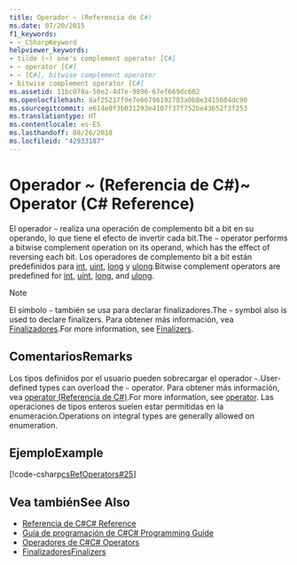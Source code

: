 ```yaml
---
title: Operador ~ (Referencia de C#)
ms.date: 07/20/2015
f1_keywords:
- ~_CSharpKeyword
helpviewer_keywords:
- tilde (~) one's complement operator [C#]
- ~ operator [C#]
- ~ [C#], bitwise complement operator
- bitwise complement operator [C#]
ms.assetid: 11bc078a-50e2-4d7e-9896-67ef669dc602
ms.openlocfilehash: 8af25217f9e7e66796192783a0b8e3415604dc90
ms.sourcegitcommit: e614e0f3b031293e4107f37f752be43652f3f253
ms.translationtype: HT
ms.contentlocale: es-ES
ms.lasthandoff: 08/26/2018
ms.locfileid: "42933187"
---
```

# <a name="-operator-c-reference"></a><span data-ttu-id="dfc49-102">Operador ~ (Referencia de C#)</span><span class="sxs-lookup"><span data-stu-id="dfc49-102">~ Operator (C# Reference)</span></span>
<span data-ttu-id="dfc49-103">El operador `~` realiza una operación de complemento bit a bit en su operando, lo que tiene el efecto de invertir cada bit.</span><span class="sxs-lookup"><span data-stu-id="dfc49-103">The `~` operator performs a bitwise complement operation on its operand, which has the effect of reversing each bit.</span></span> <span data-ttu-id="dfc49-104">Los operadores de complemento bit a bit están predefinidos para [int](../../../csharp/language-reference/keywords/int.md), [uint](../../../csharp/language-reference/keywords/uint.md), [long](../../../csharp/language-reference/keywords/long.md) y [ulong](../../../csharp/language-reference/keywords/ulong.md).</span><span class="sxs-lookup"><span data-stu-id="dfc49-104">Bitwise complement operators are predefined for [int](../../../csharp/language-reference/keywords/int.md), [uint](../../../csharp/language-reference/keywords/uint.md), [long](../../../csharp/language-reference/keywords/long.md), and [ulong](../../../csharp/language-reference/keywords/ulong.md).</span></span>  
  
> [!NOTE]
>  <span data-ttu-id="dfc49-105">El símbolo `~` también se usa para declarar finalizadores.</span><span class="sxs-lookup"><span data-stu-id="dfc49-105">The `~` symbol also is used to declare finalizers.</span></span> <span data-ttu-id="dfc49-106">Para obtener más información, vea [Finalizadores](../../../csharp/programming-guide/classes-and-structs/destructors.md).</span><span class="sxs-lookup"><span data-stu-id="dfc49-106">For more information, see [Finalizers](../../../csharp/programming-guide/classes-and-structs/destructors.md).</span></span>  
  
## <a name="remarks"></a><span data-ttu-id="dfc49-107">Comentarios</span><span class="sxs-lookup"><span data-stu-id="dfc49-107">Remarks</span></span>  
 <span data-ttu-id="dfc49-108">Los tipos definidos por el usuario pueden sobrecargar el operador `~`.</span><span class="sxs-lookup"><span data-stu-id="dfc49-108">User-defined types can overload the `~` operator.</span></span> <span data-ttu-id="dfc49-109">Para obtener más información, vea [operator (Referencia de C#)](../../../csharp/language-reference/keywords/operator.md).</span><span class="sxs-lookup"><span data-stu-id="dfc49-109">For more information, see [operator](../../../csharp/language-reference/keywords/operator.md).</span></span> <span data-ttu-id="dfc49-110">Las operaciones de tipos enteros suelen estar permitidas en la enumeración.</span><span class="sxs-lookup"><span data-stu-id="dfc49-110">Operations on integral types are generally allowed on enumeration.</span></span>  
  
## <a name="example"></a><span data-ttu-id="dfc49-111">Ejemplo</span><span class="sxs-lookup"><span data-stu-id="dfc49-111">Example</span></span>  
 [!code-csharp[csRefOperators#25](../../../csharp/language-reference/operators/codesnippet/CSharp/bitwise-complement-operator_1.cs)]  
  
## <a name="see-also"></a><span data-ttu-id="dfc49-112">Vea también</span><span class="sxs-lookup"><span data-stu-id="dfc49-112">See Also</span></span>

- [<span data-ttu-id="dfc49-113">Referencia de C#</span><span class="sxs-lookup"><span data-stu-id="dfc49-113">C# Reference</span></span>](../../../csharp/language-reference/index.md)  
- [<span data-ttu-id="dfc49-114">Guía de programación de C#</span><span class="sxs-lookup"><span data-stu-id="dfc49-114">C# Programming Guide</span></span>](../../../csharp/programming-guide/index.md)  
- [<span data-ttu-id="dfc49-115">Operadores de C#</span><span class="sxs-lookup"><span data-stu-id="dfc49-115">C# Operators</span></span>](../../../csharp/language-reference/operators/index.md)  
- [<span data-ttu-id="dfc49-116">Finalizadores</span><span class="sxs-lookup"><span data-stu-id="dfc49-116">Finalizers</span></span>](../../../csharp/programming-guide/classes-and-structs/destructors.md)
